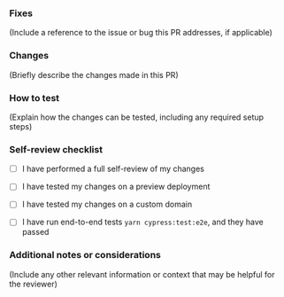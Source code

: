 ### Fixes #
(Include a reference to the issue or bug this PR addresses, if applicable)

### Changes
(Briefly describe the changes made in this PR)

### How to test
(Explain how the changes can be tested, including any required setup steps)

### Self-review checklist
- [ ] I have performed a full self-review of my changes
- [ ] I have tested my changes on a preview deployment
- [ ] I have tested my changes on a custom domain
- [ ] I have run end-to-end tests `yarn cypress:test:e2e`, and they have passed


### Additional notes or considerations
(Include any other relevant information or context that may be helpful for the reviewer)

